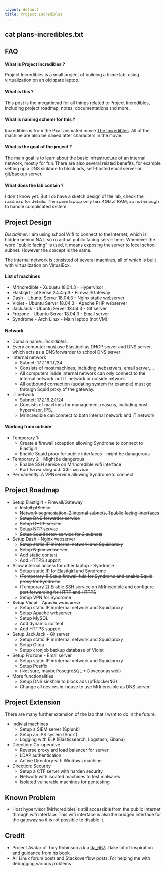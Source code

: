 ```yaml
---
layout: default
title: Project Incredibles
---
```

<h2 class="title text-center">cat plans-incredibles.txt</h2>

## FAQ
#### What is Project Incredibles ?
Project Incredibles is a small project of building a home lab, using virtualization on an old spare laptop.

#### What is this ?
This post is the megathread for all things related to Project Incredibles, including project roadmap, notes, documentations and more.

#### What is naming scheme for this ?
Incredibles is from the Pixar animated movie [The Incredibles](https://disney.fandom.com/wiki/The_Incredibles).
All of the machine are also be named after characters in the movie.

#### What is the goal of the project ?
The main goal is to learn about the basic infrastructure of an internal network, mostly for fun.
There are also several related benefits, for example setting up a DNS sinkhole to block ads, self-hosted email server or git/backup server.

#### What does the lab contain ?
I don't know yet. But I do have a sketch design of the lab, check the roadmap for details.
The spare laptop only has 4GB of RAM, so not enough to handle complicated system.

## Project Design
*Disclaimer*: I am using school Wifi to connect to the Internet, which is hidden behind NAT, so no actual public facing server here.
Whenever the word "public facing" is used, it means exposing the server to local school subnet.
However the concept is the same.

The internal network is consisted of several machines, all of which is built with virtualization on VirtualBox.

#### List of machines
- MrIncredible - Xubuntu 18.04.3 - Hypervisor
- Elastigirl - pfSense 2.4.4-p3 - Firewall/Gateway
- Dash - Ubuntu Server 18.04.3 - Nginx static webserver
- Violet - Ubuntu Server 18.04.3 - Apache PHP webserver
- JackJack - Ubuntu Server 18.04.3 - Git server
- Frozone - Ubuntu Server 18.04.3 - Email server
- Syndrome - Arch Linux - Main laptop (not VM)

#### Network
- Domain name: *.incredibles*.
- Every computer must use Elastigirl as DHCP server and DNS server, which acts as a DNS forwarder to school DNS server
- Internal network
    + Subnet: 172.16.1.0/24
    + Consists of most machines, including webservers, email server,...
    + All computers inside internal network can only connect to the internal network, not IT network or outside network.
    + All outbound connection (updating system for example) must go through Squid proxy of the gateway.
- IT network
    + Subnet: 172.16.2.0/24
    + Consists of machines for management reasons, including host hypervisor, IPS,...
    + MrIncredible can connect to both internal network and IT network

#### Working from outside
- Temporary 1:
    + Create a firewall exception allowing Syndrome to connect to Elastigirl
    + Enable Squid proxy for public interfaces - might be danagerous
- Temporary 2 - Might be dangerous
    + Enable SSH service on MrIncredible wifi interface
    + Port forwarding with SSH service
- Permanently: A VPN service allowing Syndrome to connect

## Project Roadmap
- Setup Elastigirl - Firewall/Gateway
    * ~~Install pfSense~~
    * ~~Network segmentation: 2 internal subnets, 1 public facing interfaces~~
    * ~~Setup DNS forwarder service~~
    * ~~Setup DHCP service~~
    * ~~Setup NTP service~~
    * ~~Setup Squid proxy service for 2 subnets~~
- Setup Dash - Nginx webserver
    * ~~Setup static IP in internal network and Squid proxy~~
    * ~~Setup Nginx webserver~~
    * Add static content
    * Add HTTPS support
- Allow internal access for other laptop - Syndrome
    * Setup static IP for Elastigirl and Syndrome
    * ~~(Temporary 1) Setup firewall fule for Syndrome and enable Squid proxy for Syndrome~~
    * ~~(Temporary 2) Enable SSH service on MrIncredible and configure port forwarding for HTTP and HTTPS~~
    * Setup VPN for Syndrome
- Setup Violet - Apache webserver
    * Setup static IP in internal network and Squid proxy
    * Setup Apache webserver
    * Setup MySQL
    * Add dynamic content
    * Add HTTPS support
- Setup JackJack - Git server
    * Setup static IP in internal network and Squid proxy
    * Setup Gitea
    * Setup cronjob backup database of Violet
- Setup Frozone - Email server
    * Setup static IP in internal network and Squid proxy
    * Setup Postfix
    * (Not sure, maybe PosegreSQL + Dovecot as well)
- More functionalities
    * Setup DNS sinkhole to block ads (pfBlockerNG)
    * Change all devices in-house to use MrIncredible as DNS server

## Project Extension
There are many further extension of the lab that I want to do in the future.
- Indivial machines
    + Setup a SIEM server (Splunk)
    + Setup an IPS system (Snort)
    + Logging with ELK (Elasticsearch, Logstash, Kibana)
- Direction: Co-operative
    + Reverse proxy and load balancer for server
    + LDAP authentication
    + Active Directory with Windows machine
- Direction: Security
    + Setup a CTF server with harden security
    + Network with isolated machines to test malwares
    + Isolated vulnerable machines for pentesting

## Known Problem
- Host hypervisor (MrIncredible) is still accessible from the public Internet through wifi interface.
This wifi interface is also the bridged interface for the gateway so it is not possible to disable it.

## Credit
- Project Avatar of Tony Robinson a.k.a [da\_667](https://twitter.com/da_667): I take lot of inspiration and guidance from his book
- All Linux forum posts and Stackoverflow posts: For helping me with debugging various problems
